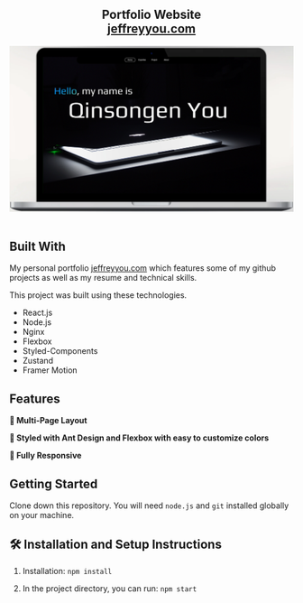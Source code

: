<h2 align="center">
  Portfolio Website<br/>
  <a href="https://jeffreyyou.com/website" target="_blank">jeffreyyou.com</a>
</h2>
<div align="center">
  <img alt="Demo" src="./image/computer.png" />
</div>

<br/>

## Built With

My personal portfolio <a href="https://jeffreyyou.com/website" target="_blank">jeffreyyou.com</a> which features some of my github projects as well as my resume and technical skills.<br/>

This project was built using these technologies.

- React.js
- Node.js
- Nginx
- Flexbox
- Styled-Components
- Zustand
- Framer Motion

## Features

**📖 Multi-Page Layout**

**🎨 Styled with Ant Design and Flexbox with easy to customize colors**

**📱 Fully Responsive**

## Getting Started

Clone down this repository. You will need `node.js` and `git` installed globally on your machine.

## 🛠 Installation and Setup Instructions

1. Installation: `npm install`

2. In the project directory, you can run: `npm start`


